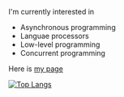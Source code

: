 <!--
**tamaroning/tamaroning** is a ✨ _special_ ✨ repository because its `README.md` (this file) appears on your GitHub profile.

Here are some ideas to get you started:

- 🔭 I’m currently working on ...
- 🌱 I’m currently learning ...
- 👯 I’m looking to collaborate on ...
- 🤔 I’m looking for help with ...
- 💬 Ask me about ...
- 📫 How to reach me: ...
- 😄 Pronouns: ...
- ⚡ Fun fact: ...

memo:
LF is "  "(double space)

-->

I'm currently interested in
- Asynchronous programming
- Languae processors
- Low-level programming
- Concurrent programming

Here is [my page](https://www.tamaron.dev/)

<!--
![Tamaron's GitHub stats](https://github-readme-stats.vercel.app/api?username=tamaroning&show_icons=true&theme=radical)
-->

[![Top Langs](https://github-readme-stats.vercel.app/api/top-langs/?username=tamaroning&layout=compact)](https://github.com/tamaroning/github-readme-stats)


<!-- counter
<a href="https://info.flagcounter.com/vtXG"><img src="https://s11.flagcounter.com/count2/vtXG/bg_FFFFFF/txt_000000/border_CCCCCC/columns_2/maxflags_10/viewers_0/labels_0/pageviews_0/flags_0/percent_0/" alt="Flag Counter" border="0"></a>
-->

